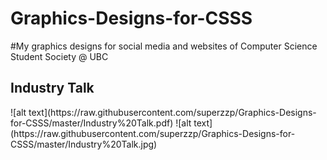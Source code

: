 # Graphics-Designs-for-CSSS
#My graphics designs for social media and websites of Computer Science Student Society @ UBC
<h2>Industry Talk</h2>
![alt text](https://raw.githubusercontent.com/superzzp/Graphics-Designs-for-CSSS/master/Industry%20Talk.pdf)
![alt text](https://raw.githubusercontent.com/superzzp/Graphics-Designs-for-CSSS/master/Industry%20Talk.jpg)
